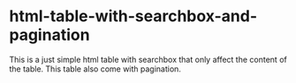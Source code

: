 # html-table-with-searchbox-and-pagination
This is a just simple html table with searchbox that only affect the content of the table. This table also come with pagination.
